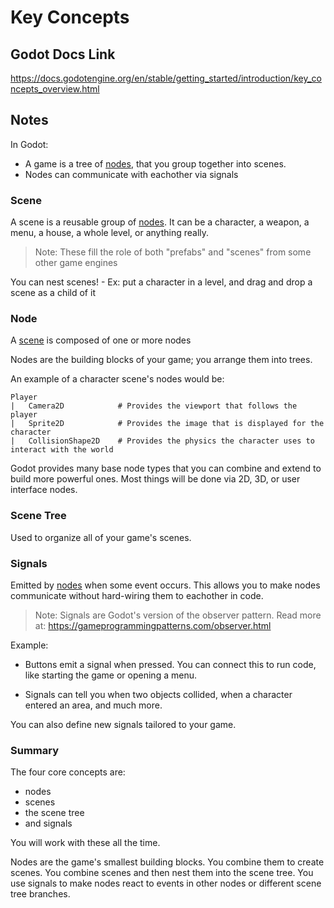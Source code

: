 # Key Concepts

## Godot Docs Link

https://docs.godotengine.org/en/stable/getting_started/introduction/key_concepts_overview.html

## Notes

In Godot:

-   A game is a tree of [nodes](#node), that you group together into scenes.
-   Nodes can communicate with eachother via signals

### Scene

A scene is a reusable group of [nodes](#node). It can be a character, a weapon, a menu, a house, a whole level, or anything really.

> Note: These fill the role of both "prefabs" and "scenes" from some other game engines

You can nest scenes! - Ex: put a character in a level, and drag and drop a scene as a child of it

### Node

A [scene](#scene) is composed of one or more nodes

Nodes are the building blocks of your game; you arrange them into trees.

An example of a character scene's nodes would be:

```
Player
|	Camera2D			# Provides the viewport that follows the player
|	Sprite2D			# Provides the image that is displayed for the character
|	CollisionShape2D	# Provides the physics the character uses to interact with the world
```

Godot provides many base node types that you can combine and extend to build more powerful ones. Most things will be done via 2D, 3D, or user interface nodes.

### Scene Tree

Used to organize all of your game's scenes.

### Signals

Emitted by [nodes](#node) when some event occurs. This allows you to make nodes communicate without hard-wiring them to eachother in code.

> Note: Signals are Godot's version of the observer pattern. Read more at: https://gameprogrammingpatterns.com/observer.html

Example:

-   Buttons emit a signal when pressed. You can connect this to run code, like starting the game or opening a menu.

-   Signals can tell you when two objects collided, when a character entered an area, and much more.

You can also define new signals tailored to your game.

### Summary

The four core concepts are:

-   nodes
-   scenes
-   the scene tree
-   and signals

You will work with these all the time.

Nodes are the game's smallest building blocks. You combine them to create scenes. You combine scenes and then nest them into the scene tree. You use signals to make nodes react to events in other nodes or different scene tree branches.

